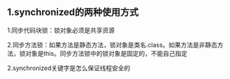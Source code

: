 ## 1.synchronized的两种使用方式

1.同步代码块锁：锁对象必须是共享资源

2.同步方法锁：如果方法是静态方法，锁对象是类名.class。如果方法是非静态方法，锁对象是this。同步方法锁中的锁对象是固定的，不能自己指定



2.synchronized关键字是怎么保证线程安全的




